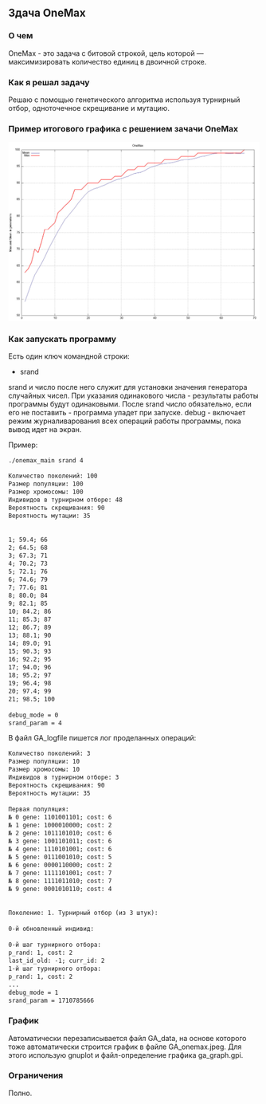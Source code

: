 ## Здача OneMax

### О чем

OneMax - это задача с битовой строкой, цель которой — максимизировать количество единиц в двоичной строке.

### Как я решал задачу

Решаю с помощью генетического алгоритма используя турнирный отбор, одноточечное скрещивание и мутацию.

### Пример итогового графика с решением зачачи OneMax
![](https://github.com/TolmachevPavel/onemax/blob/main/for_readme.jpeg)

### Как запускать программу

Есть один ключ командной строки:
- srand

srand и число после него служит для установки значения генератора случайных чисел. При указания одинакового числа - результаты работы программы будут одинаковыми. После srand число обязательно, если его не поставить - программа упадет при запуске.
debug - включает режим журналиварования всех операций работы программы, пока вывод идет на экран.

Пример:
```bash
./onemax_main srand 4
```

```./onemax_main srand 4               
Количество поколений: 100
Размер популяции: 100
Размер хромосомы: 100
Индивидов в турнирном отборе: 48
Вероятность скрещивания: 90
Вероятность мутации: 35


1; 59.4; 66
2; 64.5; 68
3; 67.3; 71
4; 70.2; 73
5; 72.1; 76
6; 74.6; 79
7; 77.6; 81
8; 80.0; 84
9; 82.1; 85
10; 84.2; 86
11; 85.3; 87
12; 86.7; 89
13; 88.1; 90
14; 89.0; 91
15; 90.3; 93
16; 92.2; 95
17; 94.0; 96
18; 95.2; 97
19; 96.4; 98
20; 97.4; 99
21; 98.5; 100

debug_mode = 0
srand_param = 4
```
В файл GA_logfile пишется лог проделанных операций:
```
Количество поколений: 3
Размер популяции: 10
Размер хромосомы: 10
Индивидов в турнирном отборе: 3
Вероятность скрещивания: 90
Вероятность мутации: 35

Первая популяция:
№ 0 gene: 1101001101; cost: 6
№ 1 gene: 1000010000; cost: 2
№ 2 gene: 1011101010; cost: 6
№ 3 gene: 1001101011; cost: 6
№ 4 gene: 1110101001; cost: 6
№ 5 gene: 0111001010; cost: 5
№ 6 gene: 0000110000; cost: 2
№ 7 gene: 1111101001; cost: 7
№ 8 gene: 1111011010; cost: 7
№ 9 gene: 0001010110; cost: 4


Поколение: 1. Турнирный отбор (из 3 штук):

0-й обновленный индивид:

0-й шаг турнирного отбора:
p_rand: 1, cost: 2
last_id_old: -1; curr_id: 2 
1-й шаг турнирного отбора:
p_rand: 1, cost: 2
...
debug_mode = 1
srand_param = 1710785666
```
### График
Автоматически перезаписывается файл GA_data, на основе которого тоже автоматически строится график в файле GA_onemax.jpeg. Для этого использую gnuplot и файл-определение графика ga_graph.gpi.
### Ограничения
Полно.
